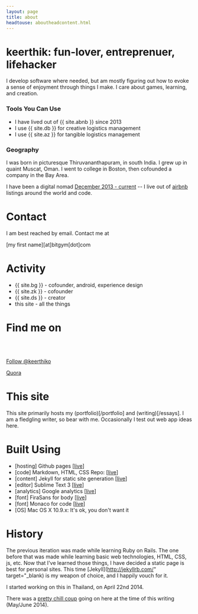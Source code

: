 ```yaml
---
layout: page
title: about
headtouse: aboutheadcontent.html
---
```

# keerthik: fun-lover, entreprenuer, lifehacker

I develop software where needed, but am mostly figuring out how to evoke a sense of enjoyment through things I make. I care about games, learning, and creation.

### Tools You Can Use

* I have lived out of {{ site.abnb }} since 2013
* I use {{ site.db }} for creative logistics management
* I use {{ site.az }} for tangible logistics management


### Geography
I was born in picturesque Thiruvananthapuram, in south India. I grew up in quaint Muscat, Oman. I went to college in Boston, then cofounded a company in the Bay Area. 

I have been a digital nomad [December 2013 - current](https://www.google.com/maps/d/u/0/viewer?mid=zQyPQn7ohRmA.kUSGhXjsO2xM) -- I live out of [airbnb](http://www.airbnb.com/c/komanakuttan?s=8) listings around the world and code.

# Contact
I am best reached by email. Contact me at

\[my first name\]\[at\]bitgym\[dot\]com

# Activity

* {{ site.bg }} - cofounder, android, experience design
* {{ site.zk }} - cofounder
* {{ site.ds }} - creator
* this site - all the things

# Find me on
<!--Instagram-->
<style>.ig-b- { display: inline-block; }
.ig-b- img { visibility: hidden; }
.ig-b-:hover { background-position: 0 -60px; } .ig-b-:active { background-position: 0 -120px; }
.ig-b-32 { width: 32px; height: 32px; background: url(/resources/images/instagram_circle.png) no-repeat 0 0; background-size:100%;}
@media only screen and (-webkit-min-device-pixel-ratio: 2), only screen and (min--moz-device-pixel-ratio: 2), only screen and (-o-min-device-pixel-ratio: 2 / 1), only screen and (min-device-pixel-ratio: 2), only screen and (min-resolution: 192dpi), only screen and (min-resolution: 2dppx) {
.ig-b-32 { background-image: url(/resources/images/instagram_circle.png);  background-size:100%} }</style>
<a href="http://instagram.com/nomadkorc?ref=badge" class="ig-b- ig-b-32"><img src="//badges.instagram.com/static/images/ig-badge-32.png" alt="Instagram" /></a>

<!--Twitter-->
<a href="https://twitter.com/keerthiko" class="twitter-follow-button" data-show-count="false">Follow @keerthiko</a>
<script>!function(d,s,id){var js,fjs=d.getElementsByTagName(s)[0],p=/^http:/.test(d.location)?'http':'https';if(!d.getElementById(id)){js=d.createElement(s);js.id=id;js.src=p+'://platform.twitter.com/widgets.js';fjs.parentNode.insertBefore(js,fjs);}}(document, 'script', 'twitter-wjs');</script>
<a href="https://www.quora.com/Keerthik-Omanakuttan">Quora</a>

# This site

This site primarily hosts my (portfolio)[/portfolio] and (writing)[/essays]. I am a fledgling writer, so bear with me. Occasionally I test out web app ideas here.

# Built Using

* \[hosting\] Github pages \[[live](http://pages.github.com)\]
* \[code\] Markdown, HTML, CSS Repo: \[[live](https://github.com/keerthik/korcgames)\]
* \[content\] Jekyll for static site generation \[[live](http://jekyllrb.com/)\]
* \[editor\] Sublime Text 3 \[[live](http://www.sublimetext.com/)\]
* \[analytics\] Google analytics \[[live](http://www.google.com/analytics/)\]
* \[font\] FiraSans for body \[[live](http://dev.carrois.com/fira-3-1/)\]
* \[font\] Monaco for code \[[live](https://github.com/todylu/monaco.ttf/)\]
* \[OS\] Mac OS X 10.9.x: It's ok, you don't want it


# History

The previous iteration was made while learning Ruby on Rails. The one before that was made while learning basic web technologies, HTML, CSS, js, etc. Now that I've learned those things, I have decided a static page is best for personal sites. This time [Jekyll](http://jekyllrb.com/" target="_blank) is my weapon of choice, and I happily vouch for it. 

I started working on this in Thailand, on April 22nd 2014.

There was a [pretty chill coup](http://en.wikipedia.org/wiki/2014_Thai_coup_d%27%C3%A9tat) going on here at the time of this writing (May/June 2014).